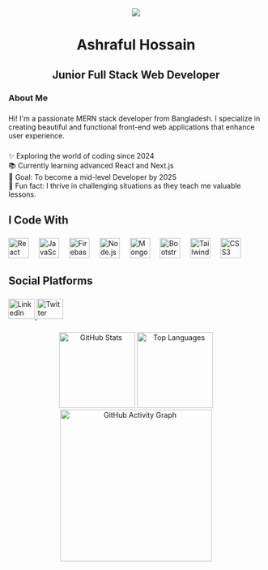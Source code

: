 <div align="center">
  <img src="https://i.ibb.co.com/6RrJRNm6/github-banner-resized.jpg" />
</div>

###

<h1 align="center">Ashraful Hossain</h1>

###

<h2 align="center">Junior Full Stack Web Developer</h2>

###

<h3 align="left">About Me</h3>

###

<p align="left">Hi! I'm a passionate MERN stack developer from Bangladesh. I specialize in creating beautiful and functional front-end web applications that enhance user experience.</p>

###

<p align="left">✨ Exploring the world of coding since 2024<br>📚 Currently learning advanced React and Next.js<br>🎯 Goal: To become a mid-level Developer by 2025<br>🎲 Fun fact: I thrive in challenging situations as they teach me valuable lessons.</p>

###

<h2 align="left">I Code With</h2>

###

<div align="left">
  <img src="https://cdn.jsdelivr.net/gh/devicons/devicon/icons/react/react-original.svg" height="40" alt="React logo" />
  <img width="12" />
  <img src="https://cdn.jsdelivr.net/gh/devicons/devicon/icons/javascript/javascript-original.svg" height="40" alt="JavaScript logo" />
  <img width="12" />
  <img src="https://cdn.jsdelivr.net/gh/devicons/devicon/icons/firebase/firebase-plain.svg" height="40" alt="Firebase logo" />
  <img width="12" />
  <img src="https://cdn.jsdelivr.net/gh/devicons/devicon/icons/nodejs/nodejs-original.svg" height="40" alt="Node.js logo" />
  <img width="12" />
  <img src="https://cdn.jsdelivr.net/gh/devicons/devicon/icons/mongodb/mongodb-original.svg" height="40" alt="MongoDB logo" />
  <img width="12" />
  <img src="https://cdn.jsdelivr.net/gh/devicons/devicon/icons/bootstrap/bootstrap-original.svg" height="40" alt="Bootstrap logo" />
  <img width="12" />
  <img src="https://cdn.jsdelivr.net/gh/devicons/devicon/icons/tailwindcss/tailwindcss-original-wordmark.svg" height="40" alt="Tailwind CSS logo" />
  <img width="12" />
  <img src="https://cdn.jsdelivr.net/gh/devicons/devicon/icons/css3/css3-original.svg" height="40" alt="CSS3 logo" />
</div>

###

<h2 align="left">Social Platforms</h2>

###

<div align="left">
  <a href="https://www.linkedin.com/in/ashrafulhossain1" target="_blank">
    <img src="https://raw.githubusercontent.com/maurodesouza/profile-readme-generator/master/src/assets/icons/social/linkedin/default.svg" width="52" height="40" alt="LinkedIn logo" />
  </a>
  <a href="https://x.com/ahmeadashraful" target="_blank">
    <img src="https://raw.githubusercontent.com/maurodesouza/profile-readme-generator/master/src/assets/icons/social/twitter/default.svg" width="52" height="40" alt="Twitter logo" />
  </a>
</div>

###

<div align="center">
  <img src="https://github-readme-stats.vercel.app/api?username=ashrafulhossain1&hide_title=false&hide_rank=false&show_icons=true&include_all_commits=true&count_private=true&disable_animations=false&theme=dracula&locale=en&hide_border=false&order=1" height="150" alt="GitHub Stats" />
  <img src="https://github-readme-stats.vercel.app/api/top-langs?username=ashrafulhossain1&locale=en&hide_title=false&layout=compact&card_width=320&langs_count=5&theme=dracula&hide_border=false&order=2" height="150" alt="Top Languages" />
  <img src="https://github-readme-activity-graph.vercel.app/graph?username=ashrafulhossain1&radius=16&theme=react&area=true&order=5" height="300" alt="GitHub Activity Graph" />
</div>
